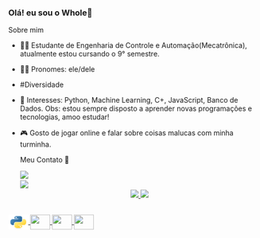 ### Olá! eu sou o Whole👋
  
Sobre mim

- 👨‍🎓 Estudante de Engenharia de Controle e Automação(Mecatrônica), atualmente estou cursando o 9° semestre.
  
- 🏳️‍🌈 Pronomes: ele/dele 
- #Diversidade

- 🎯 Interesses: Python, Machine Learning, C+, JavaScript, Banco de Dados.
  Obs: estou sempre disposto a aprender novas programações e tecnologias, amoo estudar!

- 🎮 Gosto de jogar online e falar sobre coisas malucas com minha turminha. 

  Meu Contato 📱

  <div> 
      <a href="https://www.linkedin.com/in/wholenunescabral" target="_blank"><img src="https://img.shields.io/badge/-LinkedIn-%230077B5?style=for-the-badge&logo=linkedin&logoColor=white" target="_blank"></a> 
  </div>
  
  <div>
  <a href="https://www.instagram.com/wholenunes/" target="_blank"><img src="https://img.shields.io/badge/Instagram-E4405F?style=for-the-badge&logo=instagram&logoColor=white" target="_blank"></a>  
  </div>
  
  
  <div>
  <div align="center">
  <a href="https://github.com/WholeNunes">
  <img height="180em" src="https://github-readme-stats.vercel.app/api?username=WholeNunes&show_icons=true&theme=dracula&include_all_commits=true&count_private=true"/>
  <img height="180em" src="https://github-readme-stats.vercel.app/api/top-langs/?username=WholeNunes&layout=compact&langs_count=7&theme=dracula"/>
  </div>

<div>
 <div style="display: inline_block"><br>
  
  <img align="center" alt="WholeNunes-Python" height="30" width="40" src="https://raw.githubusercontent.com/devicons/devicon/master/icons/python/python-original.svg">
  <img align="center" height="30" width="40" src="https://cdn.jsdelivr.net/gh/devicons/devicon/icons/csharp/csharp-original.svg" />
  <img align="center" height="30" width="40" src="https://cdn.jsdelivr.net/gh/devicons/devicon/icons/javascript/javascript-original.svg" />
  <img align="center" height="30" width="40" src="https://cdn.jsdelivr.net/gh/devicons/devicon/icons/git/git-plain.svg" />
  
</div>

